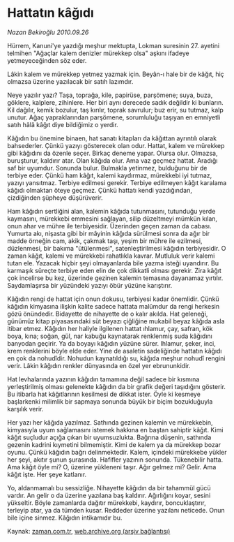 # Hattatın kâğıdı

*Nazan Bekiroğlu 2010.09.26*

<td class="news-spot">
<p>Hürrem, Kanuni'ye yazdığı meşhur mektupta, Lokman suresinin 27. ayetini telmihen "Ağaçlar kalem denizler mürekkep olsa" aşkını ifadeye yetmeyeceğinden söz eder.</p>
<p><p>Lâkin kalem ve mürekkep yetmez yazmak için. Beyân-ı hale bir de kâğıt, hiç olmazsa üzerine yazılacak bir satıh lazımdır.
<p>Neye yazılır yazı? Taşa, toprağa, kile, papirüse, parşömene; suya, buza, göklere, kalplere, zihinlere. Her biri aynı derecede sadık değildir ki bunların. Kil dağılır, kemik bozulur, taş kırılır, toprak savrulur; buz erir, su tutmaz, kalp unutur. Ağaç yapraklarından parşömene, sorumluluğu taşıyan en emniyetli satıh hâlâ kâğıt diye bildiğimiz o yerdir.
<p>Kâğıdın bu önemine binaen, hat sanatı kitapları da kâğıttan ayrıntılı olarak bahsederler. Çünkü yazıyı gösterecek olan odur. Hattat, kalem ve mürekkep gibi kâğıdını da özenle seçer. Birkaç deneme yapar. Olursa olur. Olmazsa, buruşturur, kaldırır atar. Olan kâğıda olur. Ama vaz geçmez hattat. Aradığı saf bir uyumdur. Sonunda bulur. Bulmakla yetinmez, bulduğunu bir de terbiye eder. Çünkü ham kâğıt, kalemi kaydırmaz, mürekkebi iyi tutmaz, yazıyı yansıtmaz. Terbiye edilmesi gerekir. Terbiye edilmeyen kâğıt karalama kâğıdı olmaktan öteye geçmez. Çünkü hattatı kendi yazdığından, çizdiğinden şüpheye düşürüverir.
<p>Ham kâğıdın sertliğini alan, kalemin kâğıda tutunmasını, tutunduğu yerde kaymasını, mürekkebi emmesini sağlayan, silip düzeltmeyi mümkün kılan, onun ahar ve mühre ile terbiyesidir. Üzerinden geçen zaman da cabası. Yumurta akı, nişasta gibi bir mâyinin kâğıda sürülmesi sonra da ağır bir madde örneğin cam, akik, çakmak taşı, yeşim bir mühre ile ezilmesi, düzlenmesi, bir bakıma "ütülenmesi", satenleştirilmesi kâğıdın terbiyesidir. O zaman kâğıt, kalemi ve mürekkebi rahatlıkla kavrar. Mutluluk verir kalemi tutan ele. Yazacak hiçbir şeyi olmayanlarda bile yazma isteği uyandırır. Bu karmaşık süreçte terbiye eden elin de çok dikkatli olması gerekir. Zira kâğıt çok incelirse bu kez, üzerinde gezinen kalemin temasına dayanamaz yırtılır. Saydamlaşırsa bir yüzündeki yazıyı öbür yüzüne karıştırır.
<p>Kâğıdın rengi de hattat için onun dokusu, terbiyesi kadar önemlidir. Çünkü kâğıdın kimyasına ilişkin kalite sadece hattata malûmdur da rengi herkesin gözü önündedir. Bidayette de nihayette de o kalır akılda. Hat geleneği, günümüz kitap piyasasındaki süt beyazı çiğliğine mukabil beyaz kâğıda asla itibar etmez. Kâğıdın her haliyle ilgilenen hattat ıhlamur, çay, safran, kök boya, kına; soğan, gül, nar kabuğu kaynatarak renklenmiş suda kâğıdını banyodan geçirir. Ya da boyayı kâğıdın yüzüne sürer. Ihlamur, şeker, inci, krem renklerini böyle elde eder. Yine de asaletin sadeliğinde hattatın kâğıdı en çok da nohudîdir. Nohudun kaynatıldığı su, kâğıda meşhur nohudî rengini verir. Lâkin kâğıdın renkler dünyasında en özel yer ebrununkidir.
<p>Hat levhalarında yazının kâğıdın tamamına değil sadece bir kısmına yerleştirilmiş olması gelenekte kâğıdın da bir grafik değeri taşıdığını gösterir. Bu itibarla hat kâğıtlarının kesilmesi de dikkat ister. Öyle ki kesmeye başlarkenki milimlik bir sapmaya sonunda büyük bir biçim bozukluğuyla karşılık verir.
<p>Her yazı her kâğıda yazılmaz. Sathında gezinen kalemin ve mürekkebin, kimyasıyla uyum sağlamasını istemek hakkına en baştan sahiptir kâğıt. Kimi kâğıt suçludur açığa çıkan bir uyumsuzlukta. Bağrına düşenin, sathında gezenin kadrini kıymetini bilmemiştir. Kimi de kalem ya da mürekkep bozar oyunu. Çünkü kâğıdın bağrı delinmektedir. Kalem, içindeki mürekkebe yükler her şeyi, akıtır şunun şurasında. Hafifler yazının sonunda. Tükenebilir hatta. Ama kâğıt öyle mi? O, üzerine yükleneni taşır. Ağır gelmez mi? Gelir. Ama kâğıt işte. Her şeye katlanır.
<p>Yo, aldanmamalı bu sessizliğe. Nihayette kâğıdın da bir tahammül gücü vardır. An gelir o da üzerine yazılana baş kaldırır. Ağırlığını koyar, sesini yükseltir. Böyle zamanlarda dağıtır mürekkebi, kaydırır, boncuklaştırır, terleyip atar, ya da tümden kusar. Reddeder üzerine yazılanı neticede. Onun bile içine sinmez. Kâğıdın intikamıdır bu.</p>
<a href="http://web.archive.org/web/20101130212715/mailto:/">
</a></p></p></p></p></p></p></p></p></td>

Kaynak: [zaman.com.tr](http://zaman.com.tr/yazar.do?yazino=1032111), [web.archive.org (arşiv bağlantısı)](http://web.archive.org/web/20101130212715/http://zaman.com.tr/yazar.do?yazino=1032111)
